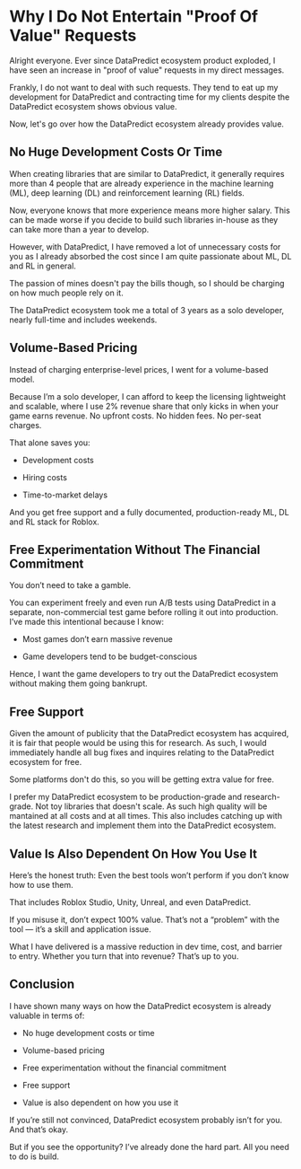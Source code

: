 # Why I Do Not Entertain "Proof Of Value" Requests

Alright everyone. Ever since DataPredict ecosystem product exploded, I have seen an increase in "proof of value" requests in my direct messages. 

Frankly, I do not want to deal with such requests. They tend to eat up my development for DataPredict and contracting time for my clients despite the DataPredict ecosystem shows obvious value.

Now, let's go over how the DataPredict ecosystem already provides value.

## No Huge Development Costs Or Time

When creating libraries that are similar to DataPredict, it generally requires more than 4 people that are already experience in the machine learning (ML), deep learning (DL) and reinforcement learning (RL) fields.

Now, everyone knows that more experience means more higher salary. This can be made worse if you decide to build such libraries in-house as they can take more than a year to develop.

However, with DataPredict, I have removed a lot of unnecessary costs for you as I already absorbed the cost since I am quite passionate about ML, DL and RL in general.

The passion of mines doesn't pay the bills though, so I should be charging on how much people rely on it.

The DataPredict ecosystem took me a total of 3 years as a solo developer, nearly full-time and includes weekends.

## Volume-Based Pricing

Instead of charging enterprise-level prices, I went for a volume-based model.

Because I’m a solo developer, I can afford to keep the licensing lightweight and scalable, where I use 2% revenue share that only kicks in when your game earns revenue. No upfront costs. No hidden fees. No per-seat charges.

That alone saves you:

* Development costs

* Hiring costs

* Time-to-market delays

And you get free support and a fully documented, production-ready ML, DL and RL stack for Roblox.

## Free Experimentation Without The Financial Commitment

You don’t need to take a gamble.

You can experiment freely and even run A/B tests using DataPredict in a separate, non-commercial test game before rolling it out into production. I’ve made this intentional because I know:

* Most games don’t earn massive revenue

* Game developers tend to be budget-conscious

Hence, I want the game developers to try out the DataPredict ecosystem without making them going bankrupt.

## Free Support

Given the amount of publicity that the DataPredict ecosystem has acquired, it is fair that people would be using this for research. As such, I would immediately handle all bug fixes and inquires relating to the DataPredict ecosystem for free.

Some platforms don't do this, so you will be getting extra value for free.

I prefer my DataPredict ecosystem to be production-grade and research-grade. Not toy libraries that doesn't scale. As such high quality will be mantained at all costs and at all times. This also includes catching up with the latest research and implement them into the DataPredict ecosystem.

## Value Is Also Dependent On How You Use It

Here’s the honest truth: Even the best tools won’t perform if you don’t know how to use them.

That includes Roblox Studio, Unity, Unreal, and even DataPredict.

If you misuse it, don’t expect 100% value. That’s not a “problem” with the tool — it’s a skill and application issue.

What I have delivered is a massive reduction in dev time, cost, and barrier to entry. Whether you turn that into revenue? That’s up to you.

## Conclusion

I have shown many ways on how the DataPredict ecosystem is already valuable in terms of:

* No huge development costs or time

* Volume-based pricing

* Free experimentation without the financial commitment

* Free support

* Value is also dependent on how you use it

If you’re still not convinced, DataPredict ecosystem probably isn’t for you. And that’s okay.

But if you see the opportunity? I’ve already done the hard part. All you need to do is build.
